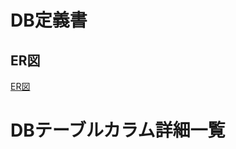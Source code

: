 # DB定義書
## ER図
[ER図](https://github.com/Aso2001371/2021sys-design/blob/main/EC%E3%82%B5%E3%82%A4%E3%83%88%E3%82%A8%E3%83%B3%E3%83%86%E3%82%A3%E3%83%86%E3%82%A3.md "ER図はこちら")

# DBテーブルカラム詳細一覧
